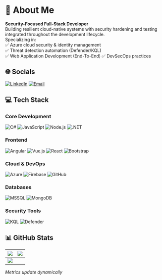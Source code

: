 # 💫 About Me
**Security-Focused Full-Stack Developer**  
Building resilient cloud-native systems with security hardening and testing integrated throughout the development lifecycle.  
Specializing in:  
✅ Azure cloud security & identity management  
✅ Threat detection automation (Defender/KQL)  
✅ Web Application Development (End-To-End)
✅ DevSecOps practices

## 🌐 Socials
[![LinkedIn](https://img.shields.io/badge/LinkedIn-Connect-%230077B5?logo=linkedin)](https://linkedin.com/in/mihlali-8934528-mabovula) 
[![Email](https://img.shields.io/badge/Email-Contact-%23D14836?logo=gmail)](mailto:mihlalimabovula597@gmail.com)

## 💻 Tech Stack
### Core Development
![C#](https://img.shields.io/badge/-C%23-239120?logo=csharp)
![JavaScript](https://img.shields.io/badge/-JavaScript-F7DF1E?logo=javascript&logoColor=black)
![Node.js](https://img.shields.io/badge/-Node.js-339933?logo=nodedotjs)
![.NET](https://img.shields.io/badge/-.NET-512BD4?logo=dotnet)

### Frontend
![Angular](https://img.shields.io/badge/-Angular-DD0031?logo=angular)
![Vue.js](https://img.shields.io/badge/-Vue.js-4FC08D?logo=vuedotjs)
![React](https://img.shields.io/badge/-Next.js-000000?logo=nextdotjs)
![Bootstrap](https://img.shields.io/badge/-Bootstrap-7952B3?logo=bootstrap)

### Cloud & DevOps
![Azure](https://img.shields.io/badge/-Azure-0078D4?logo=microsoftazure)
![Firebase](https://img.shields.io/badge/-Firebase-FFCA28?logo=firebase&logoColor=black)
![GitHub](https://img.shields.io/badge/-GitHub-181717?logo=github)

### Databases
![MSSQL](https://img.shields.io/badge/-SQL%20Server-CC2927?logo=microsoftsqlserver)
![MongoDB](https://img.shields.io/badge/-MongoDB-47A248?logo=mongodb)

### Security Tools
![KQL](https://img.shields.io/badge/-KQL-0078D4?logo=microsoftazure)
![Defender](https://img.shields.io/badge/-Microsoft_Defender-0078D4?logo=microsoft)

## 📊 GitHub Stats
| ![](https://github-readme-stats.vercel.app/api?username=8934528&theme=dark&hide_border=true&show_icons=true&count_private=true) | ![](https://github-readme-streak-stats.herokuapp.com/?user=8934528&theme=dark&hide_border=true) |
|----------------------------------------------------------------------------------------------------------------------------------|------------------------------------------------------------------------------------------------|
| ![](https://github-readme-stats.vercel.app/api/top-langs/?username=8934528&theme=dark&hide_border=true&layout=compact&langs_count=8) | |

*Metrics update dynamically*
